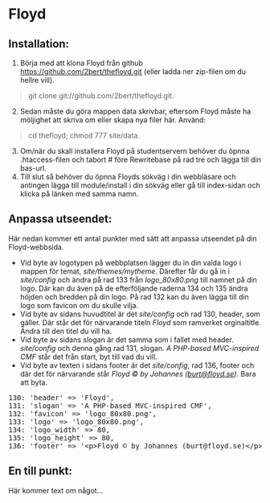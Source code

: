 Floyd
=====

Installation:
-----
1. Börja med att klona Floyd från github https://github.com/2bert/thefloyd.git (eller ladda ner zip-filen om du hellre vill).
> git clone git://github.com/2bert/thefloyd.git.

2. Sedan måste du göra mappen data skrivbar, eftersom Floyd måste ha möljighet att skriva om eller skapa nya filer här. Använd:
> cd thefloyd; chmod 777 site/data.

3. Om/när du skall installera Floyd på studentservern behöver du öpnna .htaccess-filen och tabort # före Rewritebase på rad tre och lägga till din bas-url.
4. Till slut så behöver du öpnna Floyds sökväg i din webbläsare och antingen lägga till module/install i din sökväg eller gå till index-sidan och klicka på länken med samma namn.

Anpassa utseendet:
-----

Här nedan kommer ett antal punkter med sätt att anpassa utseendet på din Floyd-webbsida.

+ Vid byte av logotypen på webbplatsen lägger du in din valda logo i mappen för temat, *site/themes/mytheme*. Därefter får du gå in i *site/config* och ändra på rad 133 från *logo_80x80.png* till namnet på din logo. Där kan du även på de efterföljande raderna 134 och 135 ändra höjden och bredden på din logo. På rad 132 kan du även lägga till din logo som favicon om du skulle vilja.
+ Vid byte av sidans huvudtitel är det *site/config* och rad 130, header, som gäller. Där står det för närvarande titeln *Floyd* som ramverket orginaltitle. Ändra till den titel du vill ha.   
+ Vid byte av sidans slogan är det samma som i fallet med header. *site/config* och denna gång rad 131, slogan. *A PHP-based MVC-inspired CMF* står det från start, byt till vad du vill.
+ Vid byte av texten i sidans footer är det *site/config*, rad 136, footer och där det för närvarande står *Floyd &copy; by Johannes (burt@floyd.se)*. Bara att byta.

<pre>
130: 'header' => 'Floyd',
131: 'slogan' => 'A PHP-based MVC-inspired CMF',
132: 'favicon' => 'logo_80x80.png',
133: 'logo' => 'logo_80x80.png',
134: 'logo_width' => 80,
135: 'logo_height' => 80,
136: 'footer' => '&lt;p&gt;Floyd &copy; by Johannes (burt@floyd.se)&lt;/p&gt;',
</pre>

En till punkt:
-----
Här kommer text om något...
